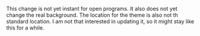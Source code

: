 This change is not yet instant for open programs. It also does not yet change the real background. 
The location for the theme is also not th standard location.
I am not that interested in updating it, so it might stay like this for a while.

